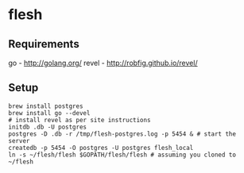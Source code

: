 # flesh

## Requirements
go - http://golang.org/
revel - http://robfig.github.io/revel/


## Setup
    brew install postgres
    brew install go --devel
    # install revel as per site instructions
    initdb .db -U postgres
    postgres -D .db -r /tmp/flesh-postgres.log -p 5454 & # start the server
    createdb -p 5454 -O postgres -U postgres flesh_local
    ln -s ~/flesh/flesh $GOPATH/flesh/flesh # assuming you cloned to ~/flesh
